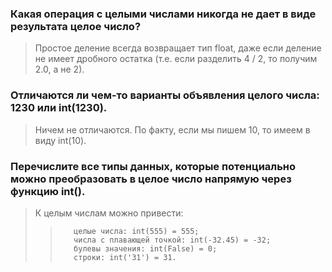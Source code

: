 ### Какая операция с целыми числами никогда не дает в виде результата целое число?
> Простое деление всегда возвращает тип float, даже если деление не имеет дробного остатка (т.е. если разделить 4 / 2, то получим 2.0, а не 2).
    
### Отличаются ли чем-то варианты объявления целого числа: 1230 или int(1230).
> Ничем не отличаются. По факту, если мы пишем 10, то имеем в виду int(10).

### Перечислите все типы данных, которые потенциально можно преобразовать в целое число напрямую через функцию int().
> К целым числам можно привести:
>>        целые числа: int(555) = 555;
>>        числа с плавающей точкой: int(-32.45) = -32;
>>        булевы значения: int(False) = 0;
>>        строки: int('31') = 31.
